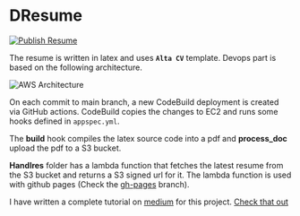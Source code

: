 # DResume

[![Publish Resume](https://github.com/shaiq-dev/Resume/actions/workflows/publish.yml/badge.svg?branch=main)](https://github.com/shaiq-dev/Resume/actions/workflows/publish.yml)

The resume is written in latex and uses **`Alta CV`** template. Devops part is based on the following architecture.

![AWS Architecture](https://miro.medium.com/max/1252/1*C-KCbCECdL0Vh5bfgTiafg.jpeg)

On each commit to main branch, a new CodeBuild deployment is created via GitHub actions. CodeBuild copies the changes to EC2 and runs some hooks defined in `appspec.yml`. 

The **build** hook compiles the latex source code into a pdf and **process_doc** upload the pdf to a S3 bucket.

**Handlres** folder has a lambda function that fetches the latest resume from the S3 bucket and returns a S3 signed url for it. The lambda function is used with github pages (Check the [gh-pages](https://github.com/shaiq-dev/Resume/tree/gh-pages) branch).

I have written a complete tutorial on [medium](https://shaiqkar.medium.com/) for this project. [Check that out](https://shaiqkar.medium.com/build-a-devopsified-resume-with-github-and-aws-21c0e38df1c4)